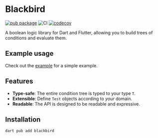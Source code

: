 # Blackbird

[![pub package](https://img.shields.io/pub/v/blackbird.svg)](https://pub.dev/packages/blackbird)
![CI](https://github.com/btrautmann/blackbird/actions/workflows/dart.yml/badge.svg)
[![codecov](https://codecov.io/gh/btrautmann/blackbird/graph/badge.svg?token=MXT6227EXW)](https://codecov.io/gh/btrautmann/blackbird)

A boolean logic library for Dart and Flutter, allowing you to build trees of conditions and evaluate them.

## Example usage

Check out the [example](example/main.dart) for a simple example.

## Features

- **Type-safe**: The entire condition tree is typed to your type `T`.
- **Extensible**: Define `Test` objects according to _your_ domain.
- **Readable**: The API is designed to be readable and expressive.

## Installation

```sh
dart pub add blackbird
```
